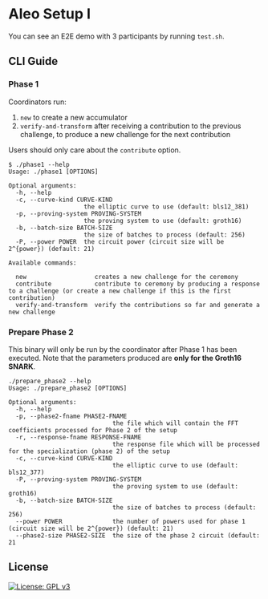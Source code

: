 # Aleo Setup I

You can see an E2E demo with 3 participants by running `test.sh`.

## CLI Guide

### Phase 1

Coordinators run:
1. `new` to create a new accumulator
1. `verify-and-transform` after receiving a contribution to the previous challenge, to produce a new challenge for the next contribution

Users should only care about the `contribute` option.

```ignore
$ ./phase1 --help
Usage: ./phase1 [OPTIONS]

Optional arguments:
  -h, --help
  -c, --curve-kind CURVE-KIND
                     the elliptic curve to use (default: bls12_381)
  -p, --proving-system PROVING-SYSTEM
                     the proving system to use (default: groth16)
  -b, --batch-size BATCH-SIZE
                     the size of batches to process (default: 256)
  -P, --power POWER  the circuit power (circuit size will be 2^{power}) (default: 21)

Available commands:

  new                   creates a new challenge for the ceremony
  contribute            contribute to ceremony by producing a response to a challenge (or create a new challenge if this is the first contribution)
  verify-and-transform  verify the contributions so far and generate a new challenge
```

### Prepare Phase 2

This binary will only be run by the coordinator after Phase 1 has been executed.
Note that the parameters produced are **only for the Groth16 SNARK**.

```ignore
./prepare_phase2 --help
Usage: ./prepare_phase2 [OPTIONS]

Optional arguments:
  -h, --help
  -p, --phase2-fname PHASE2-FNAME
                             the file which will contain the FFT coefficients processed for Phase 2 of the setup
  -r, --response-fname RESPONSE-FNAME
                             the response file which will be processed for the specialization (phase 2) of the setup
  -c, --curve-kind CURVE-KIND
                             the elliptic curve to use (default: bls12_377)
  -P, --proving-system PROVING-SYSTEM
                             the proving system to use (default: groth16)
  -b, --batch-size BATCH-SIZE
                             the size of batches to process (default: 256)
  --power POWER              the number of powers used for phase 1 (circuit size will be 2^{power}) (default: 21)
  --phase2-size PHASE2-SIZE  the size of the phase 2 circuit (default: 21
```

## License

[![License: GPL v3](https://img.shields.io/badge/License-GPLv3-blue.svg)](./LICENSE.md)
